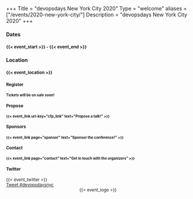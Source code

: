 +++
Title = "devopsdays New York City 2020"
Type = "welcome"
aliases = ["/events/2020-new-york-city/"]
Description = "devopsdays New York City 2020"
+++

<div class = "row">
  <div class = "col-md-1 mx-5 px-0">
    <h4 class="my-3"><strong>Dates</strong></h4>
  </div>
  <div class = "col-md-9">
    <h4 class="my-3"><small>{{< event_start >}} - {{< event_end >}}</small></h4>
  </div>
</div>

<!-- <div class = "row">
  <div class = "col-md-1 mx-5 px-0">
    <h4 class="my-3"><strong>Program</strong></h4>
  </div>
  <div class = "col-md-9">
    <h4 class="my-3"><small>View the {{< event_link page="program" text="Event Schedule." >}}</small></h4>
  </div>
</div>

<div class = "row">
  <div class = "col-md-1 mx-5 px-0">
    <h4 class="my-3"><strong>Open Space</strong></h4>
  </div>
  <div class = "col-md-9">
    <h4 class="my-3"><small>View the open space schedule <a href="https://docs.google.com/spreadsheets/d/1-2yhfjtKJTGDnTPf1FAFHifLlmt5qz3-SpZ_Af8iWe8" target="_blank">here</a></small></h4>
  </div>
</div> -->

<div class = "row">
  <div class = "col-md-1 mx-5 px-0">
    <h4 class="my-3"><strong>Location</strong></h4>
  </div>
  <div class = "col-md-9">
    <h4 class="my-3"><small>{{< event_location >}}
  </div>
</div>

<div class = "row">
  <div class = "col-md-1 mx-5 px-0">
    <h4 class="my-3"><strong>Register</strong></h4>
  </div>
  <div class = "col-md-9">
    <h4 class="my-3"><small>Tickets will be on sale soon!</small></h4>
  </div>
</div>

<div class = "row">
  <div class = "col-md-1 mx-5 px-0">
    <h4 class="my-3"><strong>Propose</strong></h4>
  </div>
  <div class = "col-md-9">
    <h4 class="my-3"><small>{{< event_link url-key="cfp_link" text="Propose a talk!" >}}</small></h4>
  </div>
</div>

<div class = "row">
  <div class = "col-md-1 mx-5 px-0">
    <h4 class="my-3"><strong>Sponsors</strong></h4>
  </div>
  <div class = "col-md-9">
    <h4 class="my-3"><small>{{< event_link page="sponsor" text="Sponsor the conference!" >}}</small></h4>
  </div>
</div>

<div class = "row">
  <div class = "col-md-1 mx-5 px-0">
    <h4 class="my-3"><strong>Contact</strong></h4>
  </div>
  <div class = "col-md-9">
    <h4 class="my-3"><small>{{< event_link page="contact" text="Get in touch with the organizers" >}}</small></h4>
  </div>
</div>

<!-- <div class = "row">
  <div class = "col-md-1 mx-5 px-0">
    <h4 class="my-3"><strong>Slack</strong></h4>
  </div>
  <div class = "col-md-9">
    <h4 class="my-3"><small> Join the <a href="https://launchpass.com/nycdevops" target="_blank">NYC Devops Slack Workspace</a></small></h4>
  </div>
</div> -->

<div class = "row">
  <div class = "col-md-1 mx-5 px-0">
    <h4 class="my-3"><strong>Twitter</strong></h4>
  </div>
  <div class = "col-md-2">
    <div class="my-3">{{< event_twitter >}}</div>
  </div>
  <div class = "col-md-7">
    <div class="my-3"><a href="https://twitter.com/intent/tweet?button_hashtag=devopsdaysnyc&ref_src=twsrc%5Etfw" class="twitter-hashtag-button" data-show-count="false">Tweet #devopsdaysnyc</a><script async src="https://platform.twitter.com/widgets.js" charset="utf-8"></script></div>
  </div>
</div>

<div style="text-align:center;">
  {{< event_logo >}}
</div>
